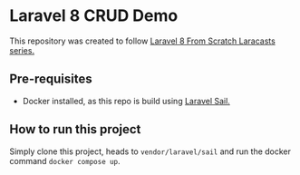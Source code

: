 # Laravel 8 CRUD Demo

This repository was created to follow [Laravel 8 From Scratch Laracasts series.](https://laracasts.com/series/laravel-8-from-scratch)


## Pre-requisites

- Docker installed, as this repo is build using [Laravel Sail.](https://laravel.com/docs/8.x/sail)

## How to run this project

Simply clone this project, heads to `vendor/laravel/sail` and run the docker command `docker compose up`.
